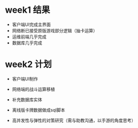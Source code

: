 # week1 结果

* 客户端UI完成主界面
* 网络断已接受原版游戏部分逻辑（抽卡运算）
* 运维前端几乎完成
* 数据库几乎完成

# week2 计划

* 客户端UI制作

* 网络端的战斗运算移植

* 补充数据库实体

* 离线版卡牌数据做成sql脚本

* 高并发性与弹性的对策研究（需与助教沟通，以手游的角度思考）
